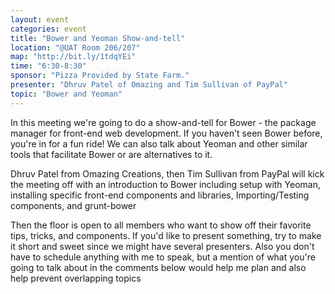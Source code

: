 ```yaml
---
layout: event
categories: event
title: "Bower and Yeoman Show-and-tell"
location: "@UAT Room 206/207"
map: "http://bit.ly/1tdqYEi"
time: "6:30-8:30"
sponsor: "Pizza Provided by State Farm."
presenter: "Dhruv Patel of Omazing and Tim Sullivan of PayPal"
topic: "Bower and Yeoman"
---
```


In this meeting we're going to do a show-and-tell for Bower - the package manager for front-end web development. If you haven't seen Bower before, you're in for a fun ride! We can also talk about Yeoman and other similar tools that facilitate Bower or are alternatives to it.

Dhruv Patel from Omazing Creations, then Tim Sullivan from PayPal will kick the meeting off with an introduction to Bower including setup with Yeoman, installing specific front-end components and libraries, Importing/Testing components, and grunt-bower

Then the floor is open to all members who want to show off their favorite tips, tricks, and components. If you'd like to present something, try to make it short and sweet since we might have several presenters. Also you don't have to schedule anything with me to speak, but a mention of what you're going to talk about in the comments below would help me plan and also help prevent overlapping topics